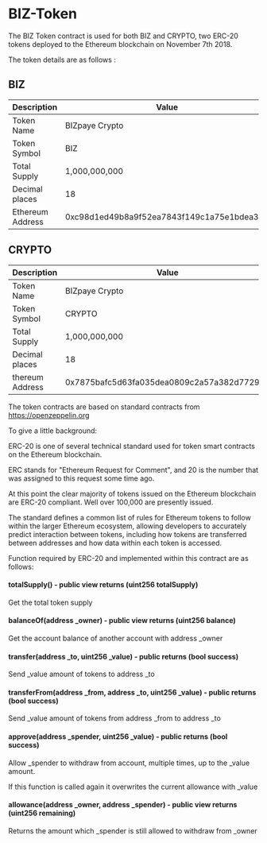 # BIZ-Token

The BIZ Token contract is used for both BIZ and CRYPTO, two ERC-20 tokens deployed to the Ethereum blockchain on November 7th 2018.

The token details are as follows :

## BIZ

Description       | Value
----------------- | -------------
Token Name        | BIZpaye Crypto
Token Symbol      | BIZ
Total Supply      | 1,000,000,000
Decimal places    | 18
Ethereum Address  | 0xc98d1ed49b8a9f52ea7843f149c1a75e1bdea326

## CRYPTO

Description       | Value
----------------- | -------------
Token Name        | BIZpaye Crypto
Token Symbol      | CRYPTO
Total Supply      | 1,000,000,000
Decimal places    | 18
thereum Address   | 0x7875bafc5d63fa035dea0809c2a57a382d772903

The token contracts are based on standard contracts from https://openzeppelin.org

To give a little background:

ERC-20 is one of several technical standard used for token smart contracts on the Ethereum blockchain.

ERC stands for "Ethereum Request for Comment", and 20 is the number that was assigned to this request some time ago.

At this point the clear majority of tokens issued on the Ethereum blockchain are ERC-20 compliant. Well over 100,000 are presently issued.

The standard defines a common list of rules for Ethereum tokens to follow within the larger Ethereum ecosystem, allowing developers to accurately predict interaction between tokens, including how tokens are transferred between addresses and how data within each token is accessed.

Function required by ERC-20 and implemented within this contract are as follows:

#### totalSupply() - public view returns (uint256 totalSupply)

Get the total token supply

#### balanceOf(address _owner) - public view returns (uint256 balance)

Get the account balance of another account with address _owner

#### transfer(address _to, uint256 _value) - public returns (bool success)

Send _value amount of tokens to address _to

#### transferFrom(address _from, address _to, uint256 _value) - public returns (bool success)

Send _value amount of tokens from address _from to address _to

#### approve(address _spender, uint256 _value) - public returns (bool success)

Allow _spender to withdraw from account, multiple times, up to the _value amount.

If this function is called again it overwrites the current allowance with _value

#### allowance(address _owner, address _spender) - public view returns (uint256 remaining)

Returns the amount which _spender is still allowed to withdraw from _owner
